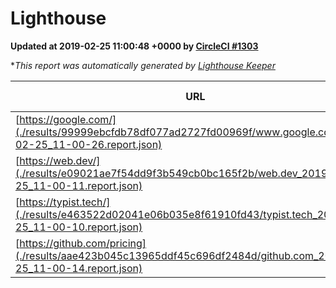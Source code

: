 
# Lighthouse

**Updated at 2019-02-25 11:00:48 +0000 by [CircleCI #1303](https://circleci.com/gh/ItinerisLtd/lighthouse-keeper-example/1303)**

**This report was automatically generated by [Lighthouse Keeper](https://github.com/itinerisltd/lighthouse-keeper)*

| URL | Performance | Accessibility | Best Practices | SEO | PWA | Updated At |
| --- | --- | --- | --- | --- | --- | --- |
| [https://google.com/](./results/99999ebcfdb78df077ad2727fd00969f/www.google.com_2019-02-25_11-00-26.report.json) | 0.96 | 0.71 | 0.93 | 0.8 | 0.58 | 2019-02-25T11:00:26.558Z |
| [https://web.dev/](./results/e09021ae7f54dd9f3b549cb0bc165f2b/web.dev_2019-02-25_11-00-11.report.json) | 0.91 | 0.93 | 1 | 0.91 | 1 | 2019-02-25T11:00:11.073Z |
| [https://typist.tech/](./results/e463522d02041e06b035e8f61910fd43/typist.tech_2019-02-25_11-00-10.report.json) | 1 |  |  |  |  | 2019-02-25T11:00:10.929Z |
| [https://github.com/pricing](./results/aae423b045c13965ddf45c696df2484d/github.com_2019-02-25_11-00-14.report.json) | 0.73 | 0.89 | 0.93 | 0.9 | 0.58 | 2019-02-25T11:00:14.050Z |
